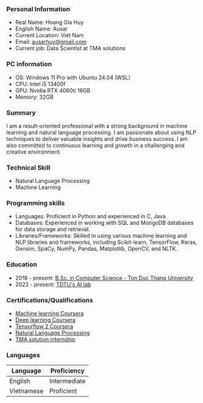 ### Personal Information
- Real Name: Hoang Gia Huy
- English Name: Ausar
- Current Location: Viet Nam
- Email: ausarhuy@gmail.com
- Current job: Data Scientist at TMA solutions
### PC information
- OS: Windows 11 Pro with Ubuntu 24.04 (WSL)
- CPU: Intel i5 13400f
- GPU: Nvidia RTX 4060ti 16GB
- Memory: 32GB
### Summary
I am a result-oriented professional with a strong background in machine learning and natural language processing. I am passionate about using NLP techniques to deliver valuable insights and drive business success. I am also committed to continuous learning and growth in a challenging and creative environment.
### Technical Skill
- Natural Language Processing
- Machine Learning
### Programming skills
- Languages: Proficient in Python and experienced in C, Java.
- Databases: Experienced in working with SQL and MongoDB databases for data storage and retrieval.
- Libraries/Frameworks: Skilled in using various machine learning and NLP libraries and frameworks, including Scikit-learn, TensorFlow, Keras, Gensim, SpaCy, NumPy, Pandas, Matplotlib, OpenCV, and NLTK.
### Education
- 2018 - present: [B.Sc. in Computer Science - Ton Duc Thang University](https://www.linkedin.com/school/ton-duc-thang-university/?originalSubdomain=vn)
- 2022 - present: [TDTU's AI lab](https://sites.google.com/view/ailab-tdtu)
### Certifications/Qualifications
- [Machine learning Coursera](https://coursera.org/share/7d1a910c51a1218e6a9d3d516a9f6554)
- [Deep learning Coursera](https://coursera.org/share/697dad03c3b610146a57800048f7fc99)
- [Tensorflow 2 Coursera](https://coursera.org/share/d0a059ef2f9604cd33c9bffe4ef2bf6f)
- [Natural Language Processing](https://coursera.org/share/7e1eb25ab5a56b87c3eb2e03a75f512a)
- [TMA solution internship](https://drive.google.com/file/d/1zEIiZgmsiKuCugvIY1UujxmAolX1bG46/view?usp=sharing)
### Languages
| Language   | Proficiency  |
|------------|--------------|
| English    | Intermediate |
| Vietnamese | Proficient   |
